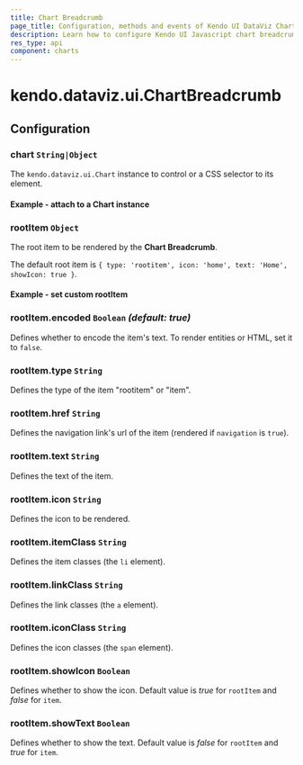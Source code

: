 ```yaml
---
title: Chart Breadcrumb
page_title: Configuration, methods and events of Kendo UI DataViz Chart Breadcrumb
description: Learn how to configure Kendo UI Javascript chart breadcrumb widget in a few easy steps, use and change methods and events.
res_type: api
component: charts
---
```


# kendo.dataviz.ui.ChartBreadcrumb

## Configuration

### chart `String|Object`

The `kendo.dataviz.ui.Chart` instance to control or a CSS selector to its element.

#### Example - attach to a Chart instance

  <nav id="breadcrumb"></nav>
  <div id="chart"></div>
  <script>
    $('#chart').kendoChart({
      series: [{
        type: 'column',
        name: 'Total Sales By Company',
        field: 'sales',
        categoryField: 'company',
        drilldownField: 'details',
        data: [{
            company: 'Company A',
            sales: 100,
            details: {
                name: 'Company A Sales By Product',
                type: 'column',
                field: 'sales',
                categoryField: 'product',
                data: [{
                  product: 'Product 1',
                  sales: 80
                }, {
                  product: 'Product 2',
                  sales: 20
                }]
            }
        }]
      }]
    });

    $('#breadcrumb').kendoChartBreadcrumb({
      chart: '#chart'
    });
  </script>

### rootItem `Object`

The root item to be rendered by the **Chart Breadcrumb**.

The default root item is `{ type: 'rootitem', icon: 'home', text: 'Home', showIcon: true }`.

#### Example - set custom rootItem

  <nav id="breadcrumb"></nav>
  <div id="chart"></div>
  <script>
    $('#chart').kendoChart({
      series: [{
        type: 'column',
        name: 'Total Sales By Company',
        field: 'sales',
        categoryField: 'company',
        drilldownField: 'details',
        data: [{
            company: 'Company A',
            sales: 100,
            details: {
                name: 'Company A Sales By Product',
                type: 'column',
                field: 'sales',
                categoryField: 'product',
                data: [{
                  product: 'Product 1',
                  sales: 80
                }, {
                  product: 'Product 2',
                  sales: 20
                }]
            }
        }]
      }]
    });

    $('#breadcrumb').kendoChartBreadcrumb({
      chart: '#chart',
      rootItem: { type: 'rootitem', text: 'Home', showIcon: false, showText: true }
    });
  </script>

### rootItem.encoded `Boolean` _(default: true)_

Defines whether to encode the item's text. To render entities or HTML, set it to `false`.

### rootItem.type `String`

Defines the type of the item "rootitem" or "item".

### rootItem.href `String`

Defines the navigation link's url of the item (rendered if `navigation` is `true`).

### rootItem.text `String`

Defines the text of the item.

### rootItem.icon `String`

Defines the icon to be rendered.

### rootItem.itemClass `String`

Defines the item classes (the `li` element).

### rootItem.linkClass `String`

Defines the link classes (the `a` element).

### rootItem.iconClass `String`

Defines the icon classes (the `span` element).

### rootItem.showIcon `Boolean`

Defines whether to show the icon. Default value is *true* for `rootItem` and *false* for `item`.

### rootItem.showText `Boolean`

Defines whether to show the text. Default value is *false* for `rootItem` and *true* for `item`.
